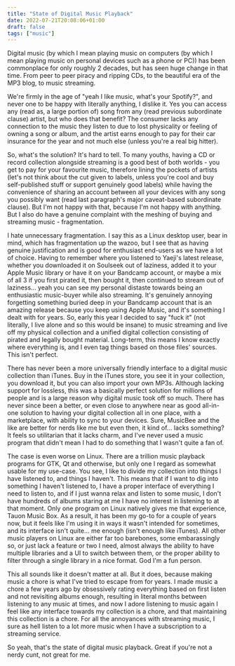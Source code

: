 ```yaml
---
title: "State of Digital Music Playback"
date: 2022-07-21T20:08:06+01:00
draft: false
tags: ["music"]
---
```


Digital music (by which I mean playing music on computers (by which I mean playing music on personal devices such as a phone or PC)) has been commonplace for only roughly 2 decades, but has seen huge change in that time. From peer to peer piracy and ripping CDs, to the beautiful era of the MP3 blog, to music streaming. 

We're firmly in the age of "yeah I like music, what's your Spotify?", and never one to be happy with literally anything, I dislike it. Yes you can access any (read as, a large portion of) song from any (read previous subordinate clause) artist, but who does that benefit? The consumer lacks any connection to the music they listen to due to lost physicality or feeling of owning a song or album, and the artist earns enough to pay for their car insurance for the year and not much else (unless you're a real big hitter).

So, what's the solution? It's hard to tell. To many youths, having a CD or record collection alongside streaming is a good best of both worlds - you get to pay for your favourite music, therefore lining the pockets of artists (let's not think about the cut given to labels, unless you're cool and buy self-published stuff or support genuinely good labels) while having the convenience of sharing an account between all your devices with any song you possibly want (read last paragraph's major caveat-based subordinate clause). But I'm not happy with that, because I'm not happy with anything. But I also do have a genuine complaint with the meshing of buying and streaming music - fragmentation.

I hate unnecessary fragmentation. I say this as a Linux desktop user, bear in mind, which has fragmentation up the wazoo, but I see that as having genuine justification and is good for enthusiast end-users as we have a lot of choice. Having to remember where you listened to Yaeji's latest release, whether you downloaded it on Soulseek out of laziness, added it to your Apple Music library or have it on your Bandcamp account, or maybe a mix of all 3 if you first pirated it, then bought it, then continued to stream out of laziness... yeah you can see my personal distaste towards being an enthusiastic music-buyer while also streaming. It's genuinely annoying forgetting something buried deep in your Bandcamp account that is an amazing release because you keep using Apple Music, and it's something I dealt with for years. So, early this year I decided to say "fuck it" (not literally, I live alone and so this would be insane) to music streaming and live off my physical collection and a unified digital collection consisting of pirated and legally bought material. Long-term, this means I know exactly where everything is, and I even tag things based on those files' sources. This isn't perfect.

There has never been a more universally friendly interface to a digital music collection than iTunes. Buy in the iTunes store, you see it in your collection, you download it, but you can also import your own MP3s. Although lacking support for lossless, this was a basically perfect solution for millions of people and is a large reason why digital music took off so much. There has never since been a better, or even close to anywhere near as good all-in-one solution to having your digital collection all in one place, with a marketplace, with ability to sync to your devices. Sure, MusicBee and the like are better for nerds like me but even then, it kind of... lacks something? It feels so utilitarian that it lacks charm, and I've never used a music program that didn't mean I had to do something that I wasn't quite a fan of. 

The case is even worse on Linux. There are a trillion music playback programs for GTK, Qt and otherwise, but only one I regard as somewhat usable for my use-case. You see, I like to divide my collection into things I have listened to, and things I haven't. This means that if I want to dig into something I haven't listened to, I have a proper interface of everything I need to listen to, and if I just wanna relax and listen to some music, I don't have hundreds of albums staring at me I have no interest in listening to at that moment. Only one program on Linux natively gives me that experience, Tauon Music Box. As a result, it has been my go-to for a couple of years now, but it feels like I'm using it in ways it wasn't intended for sometimes, and its interface isn't quite... me enough (isn't enough like iTunes). All other music players on Linux are either far too barebones, some embarassingly so, or just lack a feature or two I need, almost always the ability to have multiple libraries and a UI to switch between them, or the proper ability to filter through a single library in a nice format. God I'm a fun person.

This all sounds like it doesn't matter at all. But it does, because making music a chore is what I've tried to escape from for years. I made music a chore a few years ago by obsessively rating everything based on first listen and not revisiting albums enough, resulting in literal months between listening to any music at times, and now I adore listening to music again I feel like any interface towards my collection is a chore, and that maintaining this collection is a chore. For all the annoyances with streaming music, I sure as hell listen to a lot more music when I have a subscription to a streaming service.

So yeah, that's the state of digital music playback. Great if you're not a nerdy cunt, not great for me.